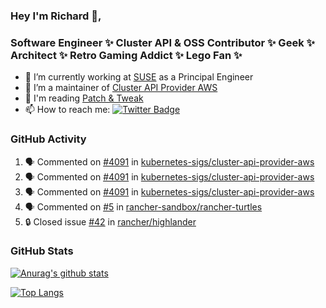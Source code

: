 ### Hey I'm Richard 👋, 

<h3 align="left">Software Engineer ✨ Cluster API & OSS Contributor ✨ Geek ✨ Architect ✨ Retro Gaming Addict ✨ Lego Fan ✨</h3>

- 🔭 I’m currently working at [SUSE](https://www.suse.com/) as a Principal Engineer
- 👯 I’m a maintainer of [Cluster API Provider AWS](https://github.com/kubernetes-sigs/cluster-api-provider-aws)
- 💬 I'm reading [Patch & Tweak](https://bjooks.com/products/patch-tweak-exploring-modular-synthesis)
- 📫 How to reach me: [![Twitter Badge](https://img.shields.io/badge/-@fruit_case-00acee?style=flat&logo=Twitter&logoColor=white)](https://twitter.com/intent/follow?screen_name=fruit_case "Follow on Twitter")

### GitHub Activity 

<!--START_SECTION:activity-->
1. 🗣 Commented on [#4091](https://github.com/kubernetes-sigs/cluster-api-provider-aws/issues/4091#issuecomment-1835649221) in [kubernetes-sigs/cluster-api-provider-aws](https://github.com/kubernetes-sigs/cluster-api-provider-aws)
2. 🗣 Commented on [#4091](https://github.com/kubernetes-sigs/cluster-api-provider-aws/issues/4091#issuecomment-1835648658) in [kubernetes-sigs/cluster-api-provider-aws](https://github.com/kubernetes-sigs/cluster-api-provider-aws)
3. 🗣 Commented on [#4091](https://github.com/kubernetes-sigs/cluster-api-provider-aws/issues/4091#issuecomment-1835648375) in [kubernetes-sigs/cluster-api-provider-aws](https://github.com/kubernetes-sigs/cluster-api-provider-aws)
4. 🗣 Commented on [#5](https://github.com/rancher-sandbox/rancher-turtles/issues/5#issuecomment-1833308534) in [rancher-sandbox/rancher-turtles](https://github.com/rancher-sandbox/rancher-turtles)
5. 🔒 Closed issue [#42](https://github.com/rancher/highlander/issues/42) in [rancher/highlander](https://github.com/rancher/highlander)
<!--END_SECTION:activity-->

### GitHub Stats

[![Anurag's github stats](https://github-readme-stats.vercel.app/api?username=richardcase&count_private=true&show_icons=true)](https://github.com/anuraghazra/github-readme-stats)

[![Top Langs](https://github-readme-stats.vercel.app/api/top-langs/?username=richardcase&hide=html&layout=compact)](https://github.com/anuraghazra/github-readme-stats)
